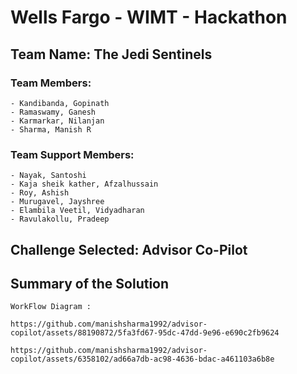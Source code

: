 # Wells Fargo - WIMT - Hackathon

## Team Name: The Jedi Sentinels

### Team Members: 
    - Kandibanda, Gopinath 
    - Ramaswamy, Ganesh
    - Karmarkar, Nilanjan 
    - Sharma, Manish R

### Team Support Members:
    - Nayak, Santoshi
    - Kaja sheik kather, Afzalhussain
    - Roy, Ashish
    - Murugavel, Jayshree
    - Elambila Veetil, Vidyadharan
    - Ravulakollu, Pradeep


## Challenge Selected: Advisor Co-Pilot

## Summary of the Solution

    WorkFlow Diagram :

    https://github.com/manishsharma1992/advisor-copilot/assets/88190872/5fa3fd67-95dc-47dd-9e96-e690c2fb9624

    https://github.com/manishsharma1992/advisor-copilot/assets/6358102/ad66a7db-ac98-4636-bdac-a461103a6b8e

